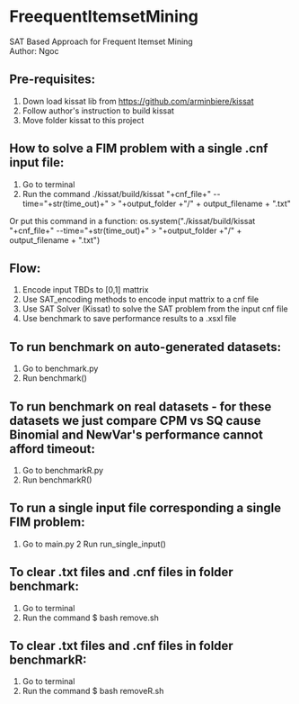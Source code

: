 # FreequentItemsetMining
SAT Based Approach for Frequent Itemset Mining  
Author: Ngoc    
## Pre-requisites:
1. Down load kissat lib from https://github.com/arminbiere/kissat
2. Follow author's instruction to build kissat
3. Move folder kissat to this project

## How to solve a FIM problem with a single .cnf input file:
1. Go to terminal
2. Run the command ./kissat/build/kissat "+cnf_file+" --time="+str(time_out)+" > "+output_folder  +"/" + output_filename + ".txt"

Or put this command in a function: os.system("./kissat/build/kissat "+cnf_file+" --time="+str(time_out)+" > "+output_folder  +"/" + output_filename + ".txt")

## Flow:
1. Encode input TBDs to [0,1] mattrix
2. Use SAT_encoding methods to encode input mattrix to a cnf file
3. Use SAT Solver (Kissat) to solve the SAT problem from the input cnf file
4. Use benchmark to save performance results to a .xsxl file

## To run benchmark on auto-generated datasets:
1. Go to benchmark.py
2. Run benchmark()

## To run benchmark on real datasets - for these datasets we just compare CPM vs SQ cause Binomial and NewVar's performance cannot afford timeout:
1. Go to benchmarkR.py
2. Run benchmarkR()

## To run a single input file corresponding a single FIM problem:
1. Go to main.py
2 Run run_single_input()

## To clear .txt files and .cnf files in folder benchmark:
1. Go to terminal
2. Run the command $ bash remove.sh

## To clear .txt files and .cnf files in folder benchmarkR:
1. Go to terminal
2. Run the command $ bash removeR.sh